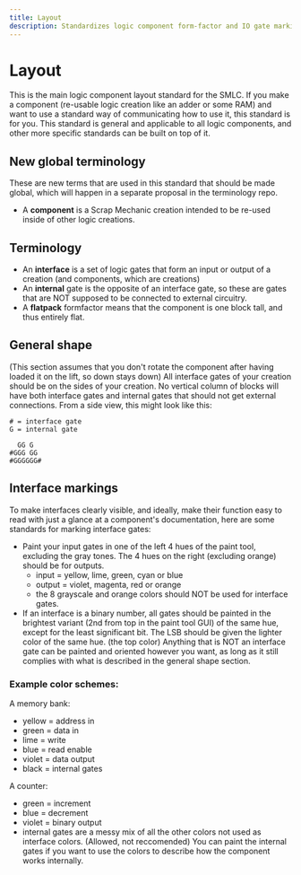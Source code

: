 ```yaml
---
title: Layout
description: Standardizes logic component form-factor and IO gate markings
---
```


# Layout
This is the main logic component layout standard for the SMLC. If you make a component (re-usable logic creation like an adder or some RAM) and want to use a standard way of communicating how to use it, this standard is for you. This standard is general and applicable to all logic components, and other more specific standards can be built on top of it.

## New global terminology
These are new terms that are used in this standard that should be made global, which will happen in a separate proposal in the terminology repo.
- A **component** is a Scrap Mechanic creation intended to be re-used inside of other logic creations.

## Terminology
- An **interface** is a set of logic gates that form an input or output of a creation (and components, which are creations)
- An **internal** gate is the opposite of an interface gate, so these are gates that are NOT supposed to be connected to external circuitry.
- A **flatpack** formfactor means that the component is one block tall, and thus entirely flat.

## General shape
(This section assumes that you don't rotate the component after having loaded it on the lift, so down stays down)
All interface gates of your creation should be on the sides of your creation. No vertical column of blocks will have both interface gates and internal gates that should not get external connections. From a side view, this might look like this:
```
# = interface gate
G = internal gate

  GG G
#GGG GG 
#GGGGGG#
```

## Interface markings
To make interfaces clearly visible, and ideally, make their function easy to read with just a glance at a component's documentation, here are some standards for marking interface gates:
- Paint your input gates in one of the left 4 hues of the paint tool, excluding the gray tones. The 4 hues on the right (excluding orange) should be for outputs.
  - input = yellow, lime, green, cyan or blue
  - output = violet, magenta, red or orange
  - the 8 grayscale and orange colors should NOT be used for interface gates.
- If an interface is a binary number, all gates should be painted in the brightest variant (2nd from top in the paint tool GUI) of the same hue, except for the least significant bit. The LSB should be given the lighter color of the same hue. (the top color)
Anything that is NOT an interface gate can be painted and oriented however you want, as long as it still complies with what is described in the general shape section.

### Example color schemes:
A memory bank:
- yellow = address in
- green = data in
- lime = write
- blue = read enable
- violet = data output
- black = internal gates

A counter:
- green = increment
- blue = decrement
- violet = binary output
- internal gates are a messy mix of all the other colors not used as interface colors. (Allowed, not reccomended)
You can paint the internal gates if you want to use the colors to describe how the component works internally.

